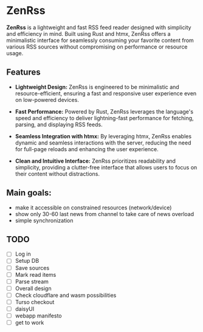 # ZenRss
**ZenRss** is a lightweight and fast RSS feed reader designed with simplicity and efficiency in mind. Built using Rust and htmx, ZenRss offers a minimalistic interface for seamlessly consuming your favorite content from various RSS sources without compromising on performance or resource usage.

## Features
- **Lightweight Design:** ZenRss is engineered to be minimalistic and resource-efficient, ensuring a fast and responsive user experience even on low-powered devices.

- **Fast Performance:** Powered by Rust, ZenRss leverages the language's speed and efficiency to deliver lightning-fast performance for fetching, parsing, and displaying RSS feeds.

- **Seamless Integration with htmx:** By leveraging htmx, ZenRss enables dynamic and seamless interactions with the server, reducing the need for full-page reloads and enhancing the user experience.

- **Clean and Intuitive Interface:** ZenRss prioritizes readability and simplicity, providing a clutter-free interface that allows users to focus on their content without distractions.

## Main goals:
- make it accessible on constrained resources (network/device)
- show only 30-60 last news from channel to take care of news overload
- simple synchronization


## TODO

- [ ] Log in
- [ ] Setup DB
- [ ] Save sources
- [ ] Mark read items
- [ ] Parse stream
- [ ] Overall design
- [ ] Check cloudflare and wasm possibilities
- [ ] Turso checkout
- [ ] daisyUI
- [ ] webapp manifesto
- [ ] get to work
